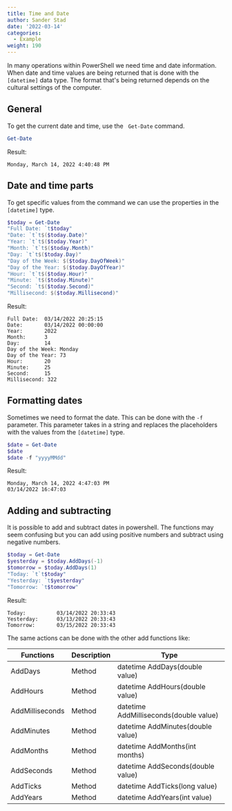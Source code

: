 ```yaml
---
title: Time and Date
author: Sander Stad
date: '2022-03-14'
categories:
  - Example
weight: 190
---
```



In many operations within PowerShell we need time and date information.
When date and time values are being returned that is done with the `[datetime]` data type.
The format that's being returned depends on the cultural settings of the computer.

## General

To get the current date and time, use the ` Get-Date` command.

```powershell
Get-Date
```

Result:

```
Monday, March 14, 2022 4:40:48 PM
```

## Date and time parts

To get specific values from the command we can use the properties in the `[datetime]` type.

```powershell
$today = Get-Date
"Full Date: `t$today"
"Date: `t`t$($today.Date)"
"Year: `t`t$($today.Year)"
"Month: `t`t$($today.Month)"
"Day: `t`t$($today.Day)"
"Day of the Week: $($today.DayOfWeek)"
"Day of the Year: $($today.DayOfYear)"
"Hour: `t`t$($today.Hour)"
"Minute: `t$($today.Minute)"
"Second: `t$($today.Second)"
"Millisecond: $($today.Millisecond)"
```

Result:
```
Full Date:  03/14/2022 20:25:15
Date:       03/14/2022 00:00:00
Year:       2022
Month:      3
Day:        14
Day of the Week: Monday
Day of the Year: 73
Hour:       20
Minute:     25
Second:     15
Millisecond: 322
```

## Formatting dates

Sometimes we need to format the date. This can be done with the `-f` parameter.
This parameter takes in a string and replaces the placeholders with the values from the `[datetime]` type.

```powershell
$date = Get-Date
$date
$date -f "yyyyMMdd"
```

Result:

```
Monday, March 14, 2022 4:47:03 PM
03/14/2022 16:47:03
```

## Adding and subtracting 

It is possible to add and subtract dates in powershell. The functions may seem confusing but you can add using positive numbers and subtract using negative numbers.

```powershell
$today = Get-Date
$yesterday = $today.AddDays(-1)
$tomorrow = $today.AddDays(1)
"Today: `t`t$today"
"Yesterday: `t$yesterday"
"Tomorrow: `t$tomorrow"
```

Result:

```
Today:          03/14/2022 20:33:43
Yesterday:      03/13/2022 20:33:43
Tomorrow:       03/15/2022 20:33:43
```

The same actions can be done with the other add functions like:

| Functions       | Description | Type                                   |
| --------------- | ----------- | -------------------------------------- |
| AddDays         | Method      | datetime AddDays(double value)         |
| AddHours        | Method      | datetime AddHours(double value)        |
| AddMilliseconds | Method      | datetime AddMilliseconds(double value) |
| AddMinutes      | Method      | datetime AddMinutes(double value)      |
| AddMonths       | Method      | datetime AddMonths(int months)         |
| AddSeconds      | Method      | datetime AddSeconds(double value)      |
| AddTicks        | Method      | datetime AddTicks(long value)          |
| AddYears        | Method      | datetime AddYears(int value)           |
